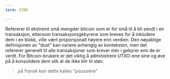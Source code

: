 ```yaml
---
term: STØV

---
```

Refererer til ekstremt små mengder bitcoin som er for små til å bli sendt i en transaksjon, ettersom transaksjonsgebyrene som kreves for å inkludere dem i en blokk, ville vært proporsjonalt høyere enn verdien. Den nøyaktige definisjonen av "dust" kan variere avhengig av konteksten, men det refererer generelt til alle transaksjoner som krever mer i gebyrer enn de er verdt. For Bitcoin-brukere er det viktig å administrere UTXO-ene sine og øve på å konsolidere dem slik at de ikke blir til støv.

> på fransk kan dette kalles "poussière"